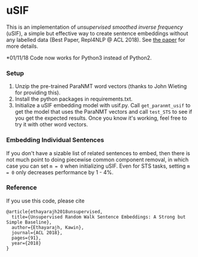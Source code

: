 # uSIF 

This is an implementation of *unsupervised smoothed inverse frequency* (uSIF), a simple but effective way to create sentence embeddings without any labelled data (Best Paper, Repl4NLP @ ACL 2018). See [the paper](http://aclweb.org/anthology/W18-3012) for more details.

\*01/11/18 Code now works for Python3 instead of Python2. 

### Setup

1. Unzip the pre-trained ParaNMT word vectors (thanks to John Wieting for providing this).
1. Install the python packages in requirements.txt.
1. Initialize a uSIF embedding model with usif.py. Call `get_paranmt_usif` to get the model that uses the ParaNMT vectors and call `test_STS` to see if you get the expected results. Once you know it's working, feel free to try it with other word vectors.

### Embedding Individual Sentences

If you don't have a sizable list of related sentences to embed, then there is not much point to doing piecewise common component removal, in which case you can set `m = 0` when initializing uSIF. Even for STS tasks, setting `m = 0` only decreases performance by 1 - 4%. 

### Reference

If you use this code, please cite
```
@article{ethayarajh2018unsupervised,
  title={Unsupervised Random Walk Sentence Embeddings: A Strong but Simple Baseline},
  author={Ethayarajh, Kawin},
  journal={ACL 2018},
  pages={91},
  year={2018}
}
```
